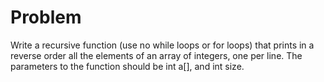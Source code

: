 ﻿# Problem

Write a recursive function (use no while loops or for loops) 
that prints in a reverse order all the elements of an array of integers, one per line. 
The parameters to the function should be int a[], and int size.
